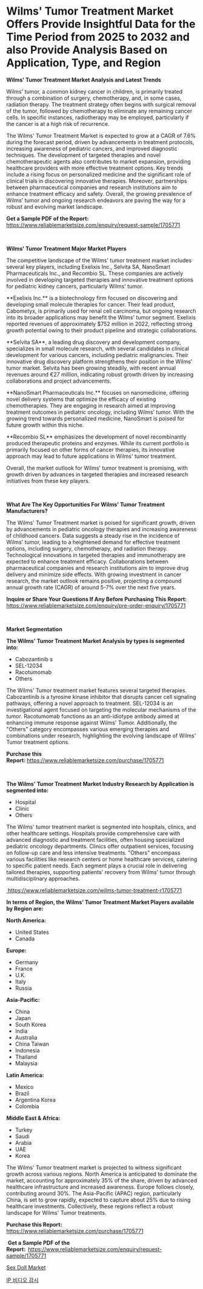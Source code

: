 <p><h1>Wilms' Tumor Treatment Market Offers Provide Insightful Data for the Time Period from 2025 to 2032 and also Provide Analysis Based on Application, Type, and Region</h1></p><p><strong>Wilms' Tumor Treatment Market Analysis and Latest Trends</strong></p>
<p><p>Wilms' tumor, a common kidney cancer in children, is primarily treated through a combination of surgery, chemotherapy, and, in some cases, radiation therapy. The treatment strategy often begins with surgical removal of the tumor, followed by chemotherapy to eliminate any remaining cancer cells. In specific instances, radiotherapy may be employed, particularly if the cancer is at a high risk of recurrence. </p><p>The Wilms' Tumor Treatment Market is expected to grow at a CAGR of 7.6% during the forecast period, driven by advancements in treatment protocols, increasing awareness of pediatric cancers, and improved diagnostic techniques. The development of targeted therapies and novel chemotherapeutic agents also contributes to market expansion, providing healthcare providers with more effective treatment options. Key trends include a rising focus on personalized medicine and the significant role of clinical trials in discovering innovative therapies. Moreover, partnerships between pharmaceutical companies and research institutions aim to enhance treatment efficacy and safety. Overall, the growing prevalence of Wilms' tumor and ongoing research endeavors are paving the way for a robust and evolving market landscape.</p></p>
<p><strong>Get a Sample PDF of the Report:&nbsp;</strong> <a href="https://www.reliablemarketsize.com/enquiry/request-sample/1705771?utm_campaign=1103&utm_medium=2&utm_source=Github&utm_content=ia&utm_term=10012025&utm_id=wilms-tumor-treatment">https://www.reliablemarketsize.com/enquiry/request-sample/1705771</a></p>
<p>&nbsp;</p>
<p><strong>Wilms' Tumor Treatment Major Market Players</strong></p>
<p><p>The competitive landscape of the Wilms' tumor treatment market includes several key players, including Exelixis Inc., Selvita SA, NanoSmart Pharmaceuticals Inc., and Recombio SL. These companies are actively involved in developing targeted therapies and innovative treatment options for pediatric kidney cancers, particularly Wilms' tumor.</p><p>**Exelixis Inc.** is a biotechnology firm focused on discovering and developing small molecule therapies for cancer. Their lead product, Cabometyx, is primarily used for renal cell carcinoma, but ongoing research into its broader applications may benefit the Wilms' tumor segment. Exelixis reported revenues of approximately $752 million in 2022, reflecting strong growth potential owing to their product pipeline and strategic collaborations.</p><p>**Selvita SA**, a leading drug discovery and development company, specializes in small molecule research, with several candidates in clinical development for various cancers, including pediatric malignancies. Their innovative drug discovery platform strengthens their position in the Wilms' tumor market. Selvita has been growing steadily, with recent annual revenues around €27 million, indicating robust growth driven by increasing collaborations and project advancements.</p><p>**NanoSmart Pharmaceuticals Inc.** focuses on nanomedicine, offering novel delivery systems that optimize the efficacy of existing chemotherapies. They are engaging in research aimed at improving treatment outcomes in pediatric oncology, including Wilms’ tumor. With the growing trend towards personalized medicine, NanoSmart is poised for future growth within this niche.</p><p>**Recombio SL** emphasizes the development of novel recombinantly produced therapeutic proteins and enzymes. While its current portfolio is primarily focused on other forms of cancer therapies, its innovative approach may lead to future applications in Wilms' tumor treatment.</p><p>Overall, the market outlook for Wilms' tumor treatment is promising, with growth driven by advances in targeted therapies and increased research initiatives from these key players.</p></p>
<p>&nbsp;</p>
<p><strong>What Are The Key Opportunities For Wilms' Tumor Treatment Manufacturers?</strong></p>
<p><p>The Wilms' Tumor Treatment market is poised for significant growth, driven by advancements in pediatric oncology therapies and increasing awareness of childhood cancers. Data suggests a steady rise in the incidence of Wilms' tumor, leading to a heightened demand for effective treatment options, including surgery, chemotherapy, and radiation therapy. Technological innovations in targeted therapies and immunotherapy are expected to enhance treatment efficacy. Collaborations between pharmaceutical companies and research institutions aim to improve drug delivery and minimize side effects. With growing investment in cancer research, the market outlook remains positive, projecting a compound annual growth rate (CAGR) of around 5-7% over the next five years.</p></p>
<p><strong>Inquire or Share Your Questions If Any Before Purchasing This Report:</strong> <a href="https://www.reliablemarketsize.com/enquiry/pre-order-enquiry/1705771?utm_campaign=1103&utm_medium=2&utm_source=Github&utm_content=ia&utm_term=10012025&utm_id=wilms-tumor-treatment">https://www.reliablemarketsize.com/enquiry/pre-order-enquiry/1705771</a></p>
<p>&nbsp;</p>
<p><strong>Market Segmentation</strong></p>
<p><strong>The Wilms' Tumor Treatment Market Analysis by types is segmented into:</strong></p>
<p><ul><li>Cabozantinib s</li><li>SEL-12034</li><li>Racotumomab</li><li>Others</li></ul></p>
<p><p>The Wilms' Tumor treatment market features several targeted therapies. Cabozantinib is a tyrosine kinase inhibitor that disrupts cancer cell signaling pathways, offering a novel approach to treatment. SEL-12034 is an investigational agent focused on targeting the molecular mechanisms of the tumor. Racotumomab functions as an anti-idiotype antibody aimed at enhancing immune response against Wilms' Tumor. Additionally, the "Others" category encompasses various emerging therapies and combinations under research, highlighting the evolving landscape of Wilms' Tumor treatment options.</p></p>
<p><strong>Purchase this Report:&nbsp;</strong><a href="https://www.reliablemarketsize.com/purchase/1705771?utm_campaign=1103&utm_medium=2&utm_source=Github&utm_content=ia&utm_term=10012025&utm_id=wilms-tumor-treatment">https://www.reliablemarketsize.com/purchase/1705771</a></p>
<p>&nbsp;</p>
<p><strong>The Wilms' Tumor Treatment Market Industry Research by Application is segmented into:</strong></p>
<p><ul><li>Hospital</li><li>Clinic</li><li>Others</li></ul></p>
<p><p>The Wilms' tumor treatment market is segmented into hospitals, clinics, and other healthcare settings. Hospitals provide comprehensive care with advanced diagnostic and treatment facilities, often housing specialized pediatric oncology departments. Clinics offer outpatient services, focusing on follow-up care and less intensive treatments. "Others" encompass various facilities like research centers or home healthcare services, catering to specific patient needs. Each segment plays a crucial role in delivering tailored therapies, supporting patients' recovery from Wilms' tumor through multidisciplinary approaches.</p></p>
<p><a href="https://www.reliablemarketsize.com/wilms-tumor-treatment-r1705771?utm_campaign=1103&utm_medium=2&utm_source=Github&utm_content=ia&utm_term=10012025&utm_id=wilms-tumor-treatment">&nbsp;https://www.reliablemarketsize.com/wilms-tumor-treatment-r1705771</a></p>
<p><strong>In terms of Region, the Wilms' Tumor Treatment Market Players available by Region are:</strong></p>
<p>
    <p> <strong> North America: </strong>
        <ul>
            <li>United States</li>
            <li>Canada</li>
        </ul>
        </p> 
    <p> <strong> Europe: </strong>
        <ul>
            <li>Germany</li>
            <li>France</li>
            <li>U.K.</li>
            <li>Italy</li>
            <li>Russia</li>
        </ul>
        </p> 
    <p> <strong> Asia-Pacific: </strong>
        <ul>
            <li>China</li>
            <li>Japan</li>
            <li>South Korea</li>
            <li>India</li>
            <li>Australia</li>
            <li>China Taiwan</li>
            <li>Indonesia</li>
            <li>Thailand</li>
            <li>Malaysia</li>
        </ul>
        </p> 
    <p> <strong> Latin America: </strong>
        <ul>
            <li>Mexico</li>
            <li>Brazil</li>
            <li>Argentina Korea</li>
            <li>Colombia</li>
        </ul>
        </p> 
    <p> <strong> Middle East & Africa: </strong>
        <ul>
            <li>Turkey</li>
            <li>Saudi</li>
            <li>Arabia</li>
            <li>UAE</li>
            <li>Korea</li>
        </ul>
    </p>
    </p>
<p><p>The Wilms' Tumor treatment market is projected to witness significant growth across various regions. North America is anticipated to dominate the market, accounting for approximately 35% of the share, driven by advanced healthcare infrastructure and increased awareness. Europe follows closely, contributing around 30%. The Asia-Pacific (APAC) region, particularly China, is set to grow rapidly, expected to capture about 25% due to rising healthcare investments. Collectively, these regions reflect a robust landscape for Wilms' Tumor treatments.</p></p>
<p><strong>Purchase this Report: </strong><a href="https://www.reliablemarketsize.com/purchase/1705771?utm_campaign=1103&utm_medium=2&utm_source=Github&utm_content=ia&utm_term=10012025&utm_id=wilms-tumor-treatment">https://www.reliablemarketsize.com/purchase/1705771</a></p>
<p>&nbsp;<strong>Get a Sample PDF of the Report:&nbsp;&nbsp;</strong><a href="https://www.reliablemarketsize.com/enquiry/request-sample/1705771?utm_campaign=1103&utm_medium=2&utm_source=Github&utm_content=ia&utm_term=10012025&utm_id=wilms-tumor-treatment">https://www.reliablemarketsize.com/enquiry/request-sample/1705771</a></p>
<p><strong></strong></p>
<p><p><a href="https://github.com/gdfhhhj/Market-Research-Report-List-7/blob/main/sex-doll-market.md?utm_campaign=1103&utm_medium=2&utm_source=Github&utm_content=ia&utm_term=10012025&utm_id=wilms-tumor-treatment">Sex Doll Market</a></p><p><a href="https://github.com/sougarounis/Market-Research-Report-List-6/blob/main/321699029898.md?utm_campaign=1103&utm_medium=2&utm_source=Github&utm_content=ia&utm_term=10012025&utm_id=wilms-tumor-treatment">IP 비디오 감시</a></p></p>